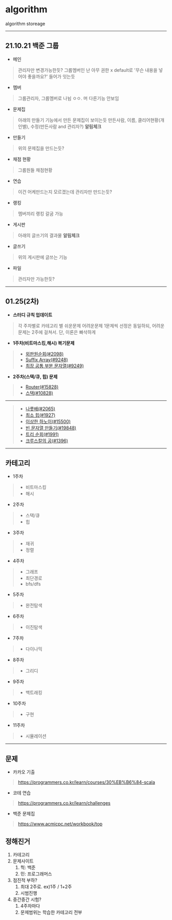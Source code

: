 # algorithm
algorithm storeage

---

## 21.10.21 백준 그룹

- 메인
> 관리자만 변경가능한듯?
> 그룹멤버인 난 아무 권한 x
> default로 '무슨 내용을 넣어야 좋을까요?' 들어가 잇는듯

- 멤버
> 그룹관리자, 그룹멤버로 나뉨
> ㅇㅇ. 머 다른기능 안보임

- 문제집
> 아래의 만들기 기능에서 만든 문제집이 보이는듯
> 만든사람, 이름, 클리어현황(개인별), 수정(만든사람 and 관리자?)
> **알림체크**

- 만들기
> 위의 문제집을 만드는듯?

- 채점 현황
> 그룹원들 채점현황

- 연습
> 이건 어케만드는지 모르겠는데
> 관리자만 만드는듯?

- 랭킹
> 멤버끼리 랭킹
> 갈굼 가능

- 게시판
> 아래의 글쓰기의 결과물
> **알림체크**

- 글쓰기
> 위의 게시판에 글쓰는 기능

- 파일
> 관리자만 가능한듯?

---

## 01.25(2차)

- **스터디 규칙 업데이트**
> 각 주차별로 카테고리 별 쉬운문제 어려운문제 1문제씩 선정은 동일하되, 어려운 문제는 2주에 걸쳐서.
> 단, 이론은 빠삭하게

- **1주차(비트마스킹,해시) 복기문제**
> - [외판원순회(#2098)](https://www.acmicpc.net/problem/2098)
> - [Suffix Array(#9248)](https://www.acmicpc.net/problem/9248)
> - [최장 공통 부분 문자열(#9249)](https://www.acmicpc.net/problem/9249)

- **2주차(스택/큐, 힙) 문제**
> - [Router(#15828)](https://www.acmicpc.net/problem/15828)
> - [스택(#10828)](https://www.acmicpc.net/problem/10828)
---
> - [나룻배(#2065)](https://www.acmicpc.net/problem/2065)
> - [최소 힙(#1927)](https://www.acmicpc.net/problem/1927)
> - [이상한 하노이(#15500)](https://www.acmicpc.net/problem/15500)
> - [빈 문자열 만들기(#19848)](https://www.acmicpc.net/problem/19848)
> - [트리 순회(#1991)](https://www.acmicpc.net/problem/1991)
> - [크루스칼의 공(#1396)](https://www.acmicpc.net/problem/1396)

---

## 카테고리

- 1주차
> - 비트마스킹
> - 해시

- 2주차
> - 스택/큐
> - 힙

- 3주차
> - 재귀
> - 정렬

- 4주차
> - 그래프
> - 최단경로
> - bfs/dfs

- 5주차
> - 완전탐색

- 6주차
> - 이진탐색

- 7주차
> - 다이나믹

- 8주차
> - 그리디

- 9주차
> - 백트래킹

- 10주차
> - 구현

- 11주차
> - 시뮬레이션

---

## 문제

- 카카오 기출
> https://programmers.co.kr/learn/courses/30%EB%B6%84-scala

- 코테 연습
> https://programmers.co.kr/learn/challenges

- 백준 문제집
> https://www.acmicpc.net/workbook/top

## 정해진거

1. 카테고리
2. 문제사이트
   1. 헉: 백준
   2. 민: 프로그래머스
3. 점진적 부하?
   1. 최대 2주로. ex)1주 / 1+2주
   2. 시범진행
4. 중간중간 시험?
   1. 4주차마다
   2. 문제범위는 학습한 카테고리 전부
